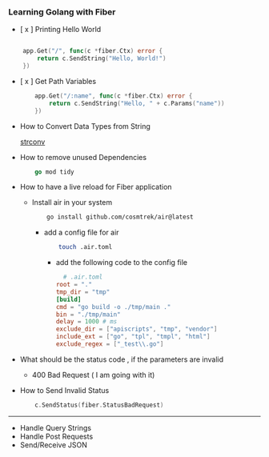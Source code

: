 ### Learning Golang with Fiber


- [ x ] Printing Hello World

```go

	app.Get("/", func(c *fiber.Ctx) error {
		return c.SendString("Hello, World!")
	})
```

- [ x ] Get Path Variables
    
    ```go
        app.Get("/:name", func(c *fiber.Ctx) error {
            return c.SendString("Hello, " + c.Params("name"))
        })
    ```
  
- How to Convert Data Types from String

    [strconv](https://pkg.go.dev/strconv)


- How to remove unused Dependencies

    ```go
        go mod tidy
    ```
  

- How to have a live reload for Fiber application 
  - Install air in your system
    ```bash
        go install github.com/cosmtrek/air@latest 
    ```
    - add a config file for air
      ```bash
          touch .air.toml
      ```
      - add the following code to the config file
          ```toml
            # .air.toml
          root = "."
          tmp_dir = "tmp"
          [build]
          cmd = "go build -o ./tmp/main ."
          bin = "./tmp/main"
          delay = 1000 # ms
          exclude_dir = ["apiscripts", "tmp", "vendor"]
          include_ext = ["go", "tpl", "tmpl", "html"]
          exclude_regex = ["_test\\.go"]
          ``` 
    

- What should be the status code , if the parameters are invalid
    - 400 Bad Request ( I am going with it)

- How to Send Invalid Status
    ```go
        c.SendStatus(fiber.StatusBadRequest)
    ```
  


-----

- Handle Query Strings
- Handle Post Requests
- Send/Receive JSON

